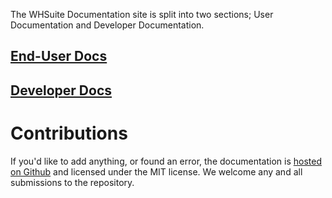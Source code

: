 The WHSuite Documentation site is split into two sections; User Documentation and Developer Documentation.

<div class="row">
	<div class="col-md-6 text-center"><h2><a href="./User/Getting_Started/">End-User Docs</a></h2></div>
	<div class="col-md-6 text-center"><h2><a href="./Developer/">Developer Docs</a></h2></div>
</div>



Contributions
====
If you'd like to add anything, or found an error, the documentation is [hosted on Github](https://github.com/WHSuite/docs) and licensed under the MIT license. We welcome any and all submissions to the repository.